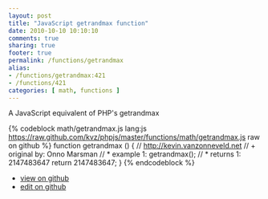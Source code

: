 ```yaml
---
layout: post
title: "JavaScript getrandmax function"
date: 2010-10-10 10:10:10
comments: true
sharing: true
footer: true
permalink: /functions/getrandmax
alias:
- /functions/getrandmax:421
- /functions/421
categories: [ math, functions ]
---
```

A JavaScript equivalent of PHP's getrandmax
<!-- more -->
{% codeblock math/getrandmax.js lang:js https://raw.github.com/kvz/phpjs/master/functions/math/getrandmax.js raw on github %}
function getrandmax () {
    // http://kevin.vanzonneveld.net
    // +   original by: Onno Marsman
    // *     example 1: getrandmax();
    // *     returns 1: 2147483647
    return 2147483647;
}
{% endcodeblock %}
<ul>
 <li><a href="https://github.com/kvz/phpjs/blob/master/functions/math/getrandmax.js">view on github</a></li>
 <li><a href="https://github.com/kvz/phpjs/edit/master/functions/math/getrandmax.js">edit on github</a></li>
</ul>
